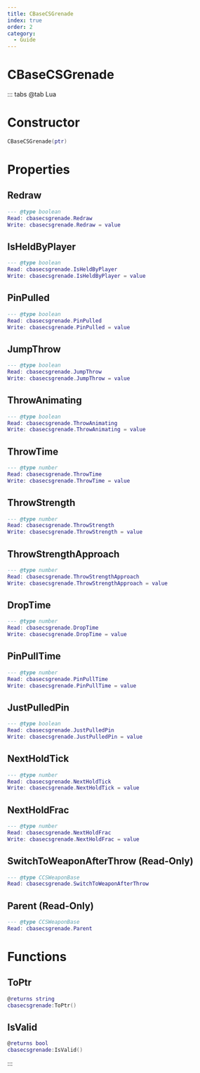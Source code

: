 ```yaml
---
title: CBaseCSGrenade
index: true
order: 2
category:
  - Guide
---
```


# CBaseCSGrenade

::: tabs
@tab Lua
# Constructor
```lua
CBaseCSGrenade(ptr)
```
# Properties
## Redraw 
```lua
--- @type boolean
Read: cbasecsgrenade.Redraw
Write: cbasecsgrenade.Redraw = value
```
## IsHeldByPlayer 
```lua
--- @type boolean
Read: cbasecsgrenade.IsHeldByPlayer
Write: cbasecsgrenade.IsHeldByPlayer = value
```
## PinPulled 
```lua
--- @type boolean
Read: cbasecsgrenade.PinPulled
Write: cbasecsgrenade.PinPulled = value
```
## JumpThrow 
```lua
--- @type boolean
Read: cbasecsgrenade.JumpThrow
Write: cbasecsgrenade.JumpThrow = value
```
## ThrowAnimating 
```lua
--- @type boolean
Read: cbasecsgrenade.ThrowAnimating
Write: cbasecsgrenade.ThrowAnimating = value
```
## ThrowTime 
```lua
--- @type number
Read: cbasecsgrenade.ThrowTime
Write: cbasecsgrenade.ThrowTime = value
```
## ThrowStrength 
```lua
--- @type number
Read: cbasecsgrenade.ThrowStrength
Write: cbasecsgrenade.ThrowStrength = value
```
## ThrowStrengthApproach 
```lua
--- @type number
Read: cbasecsgrenade.ThrowStrengthApproach
Write: cbasecsgrenade.ThrowStrengthApproach = value
```
## DropTime 
```lua
--- @type number
Read: cbasecsgrenade.DropTime
Write: cbasecsgrenade.DropTime = value
```
## PinPullTime 
```lua
--- @type number
Read: cbasecsgrenade.PinPullTime
Write: cbasecsgrenade.PinPullTime = value
```
## JustPulledPin 
```lua
--- @type boolean
Read: cbasecsgrenade.JustPulledPin
Write: cbasecsgrenade.JustPulledPin = value
```
## NextHoldTick 
```lua
--- @type number
Read: cbasecsgrenade.NextHoldTick
Write: cbasecsgrenade.NextHoldTick = value
```
## NextHoldFrac 
```lua
--- @type number
Read: cbasecsgrenade.NextHoldFrac
Write: cbasecsgrenade.NextHoldFrac = value
```
## SwitchToWeaponAfterThrow (Read-Only)
```lua
--- @type CCSWeaponBase
Read: cbasecsgrenade.SwitchToWeaponAfterThrow
```
## Parent (Read-Only)
```lua
--- @type CCSWeaponBase
Read: cbasecsgrenade.Parent
```
# Functions
## ToPtr
```lua
@returns string
cbasecsgrenade:ToPtr()
```
## IsValid
```lua
@returns bool
cbasecsgrenade:IsValid()
```

:::